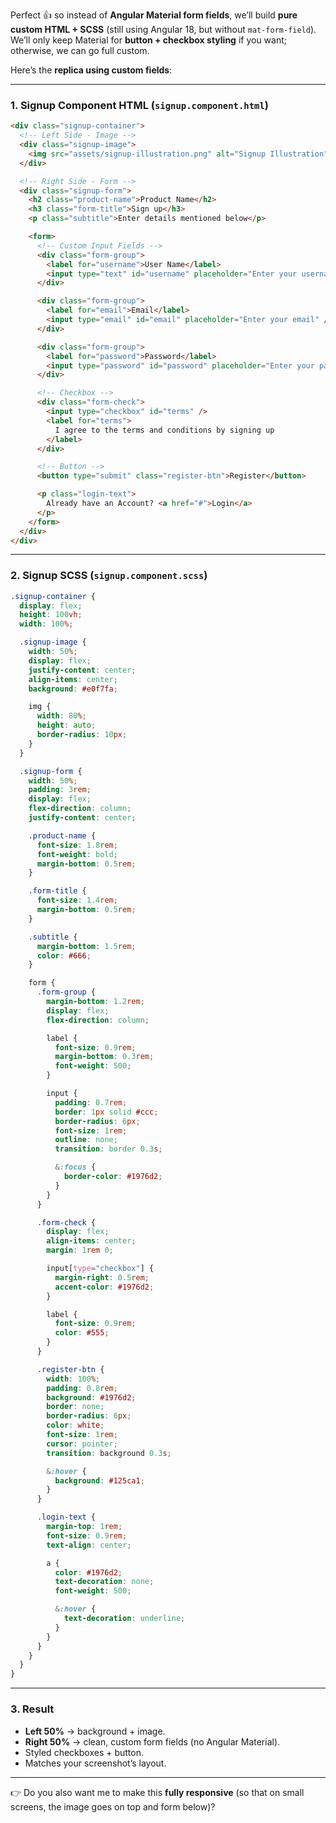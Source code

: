 Perfect 👍 so instead of **Angular Material form fields**, we’ll build **pure custom HTML + SCSS** (still using Angular 18, but without `mat-form-field`).
We’ll only keep Material for **button + checkbox styling** if you want; otherwise, we can go full custom.

Here’s the **replica using custom fields**:

---

### 1. Signup Component HTML (`signup.component.html`)

```html
<div class="signup-container">
  <!-- Left Side - Image -->
  <div class="signup-image">
    <img src="assets/signup-illustration.png" alt="Signup Illustration" />
  </div>

  <!-- Right Side - Form -->
  <div class="signup-form">
    <h2 class="product-name">Product Name</h2>
    <h3 class="form-title">Sign up</h3>
    <p class="subtitle">Enter details mentioned below</p>

    <form>
      <!-- Custom Input Fields -->
      <div class="form-group">
        <label for="username">User Name</label>
        <input type="text" id="username" placeholder="Enter your username" />
      </div>

      <div class="form-group">
        <label for="email">Email</label>
        <input type="email" id="email" placeholder="Enter your email" />
      </div>

      <div class="form-group">
        <label for="password">Password</label>
        <input type="password" id="password" placeholder="Enter your password" />
      </div>

      <!-- Checkbox -->
      <div class="form-check">
        <input type="checkbox" id="terms" />
        <label for="terms">
          I agree to the terms and conditions by signing up
        </label>
      </div>

      <!-- Button -->
      <button type="submit" class="register-btn">Register</button>

      <p class="login-text">
        Already have an Account? <a href="#">Login</a>
      </p>
    </form>
  </div>
</div>
```

---

### 2. Signup SCSS (`signup.component.scss`)

```scss
.signup-container {
  display: flex;
  height: 100vh;
  width: 100%;

  .signup-image {
    width: 50%;
    display: flex;
    justify-content: center;
    align-items: center;
    background: #e0f7fa;

    img {
      width: 80%;
      height: auto;
      border-radius: 10px;
    }
  }

  .signup-form {
    width: 50%;
    padding: 3rem;
    display: flex;
    flex-direction: column;
    justify-content: center;

    .product-name {
      font-size: 1.8rem;
      font-weight: bold;
      margin-bottom: 0.5rem;
    }

    .form-title {
      font-size: 1.4rem;
      margin-bottom: 0.5rem;
    }

    .subtitle {
      margin-bottom: 1.5rem;
      color: #666;
    }

    form {
      .form-group {
        margin-bottom: 1.2rem;
        display: flex;
        flex-direction: column;

        label {
          font-size: 0.9rem;
          margin-bottom: 0.3rem;
          font-weight: 500;
        }

        input {
          padding: 0.7rem;
          border: 1px solid #ccc;
          border-radius: 6px;
          font-size: 1rem;
          outline: none;
          transition: border 0.3s;

          &:focus {
            border-color: #1976d2;
          }
        }
      }

      .form-check {
        display: flex;
        align-items: center;
        margin: 1rem 0;

        input[type="checkbox"] {
          margin-right: 0.5rem;
          accent-color: #1976d2;
        }

        label {
          font-size: 0.9rem;
          color: #555;
        }
      }

      .register-btn {
        width: 100%;
        padding: 0.8rem;
        background: #1976d2;
        border: none;
        border-radius: 6px;
        color: white;
        font-size: 1rem;
        cursor: pointer;
        transition: background 0.3s;

        &:hover {
          background: #125ca1;
        }
      }

      .login-text {
        margin-top: 1rem;
        font-size: 0.9rem;
        text-align: center;

        a {
          color: #1976d2;
          text-decoration: none;
          font-weight: 500;

          &:hover {
            text-decoration: underline;
          }
        }
      }
    }
  }
}
```

---

### 3. Result

* **Left 50%** → background + image.
* **Right 50%** → clean, custom form fields (no Angular Material).
* Styled checkboxes + button.
* Matches your screenshot’s layout.

---

👉 Do you also want me to make this **fully responsive** (so that on small screens, the image goes on top and form below)?
